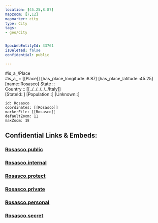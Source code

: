 ```yaml
---
location: [45.25,8.87] 
mapzoom: [7,12] 
mapmarker: city 
type: City
tags:
- geo/City


SpocWebEntityId: 33761
isDeleted: false
confidential: public

---
```

#is_a_/Place  
#is_a_ :: [[Place]] 
[has_place_longitude::8.87] 
[has_place_latitude::45.25] 
[name::Rosasco] 
State ::  
Country :: [[../../../../../Italy]]  
[StateId::] 
[Population::] 
[Unknown::] 


```leaflet
id: Rosasco
coordinates: [[Rosasco]] 
markerFile: [[Rosasco]] 
defaultZoom: 11 
maxZoom: 18
```


## Confidential Links & Embeds: 

### [Rosasco.public](/_public/\Earth\Continent\Europe\Europe~South\Italy\regions~Italy\Lombardy\Pavia.Province\CityRosasco.public.md) 

### [Rosasco.internal](/_internal/\Earth\Continent\Europe\Europe~South\Italy\regions~Italy\Lombardy\Pavia.Province\CityRosasco.internal.md) 

### [Rosasco.protect](/_protect/\Earth\Continent\Europe\Europe~South\Italy\regions~Italy\Lombardy\Pavia.Province\CityRosasco.protect.md) 

### [Rosasco.private](/_private/\Earth\Continent\Europe\Europe~South\Italy\regions~Italy\Lombardy\Pavia.Province\CityRosasco.private.md) 

### [Rosasco.personal](/_personal/\Earth\Continent\Europe\Europe~South\Italy\regions~Italy\Lombardy\Pavia.Province\CityRosasco.personal.md) 

### [Rosasco.secret](/_secret/\Earth\Continent\Europe\Europe~South\Italy\regions~Italy\Lombardy\Pavia.Province\CityRosasco.secret.md)

